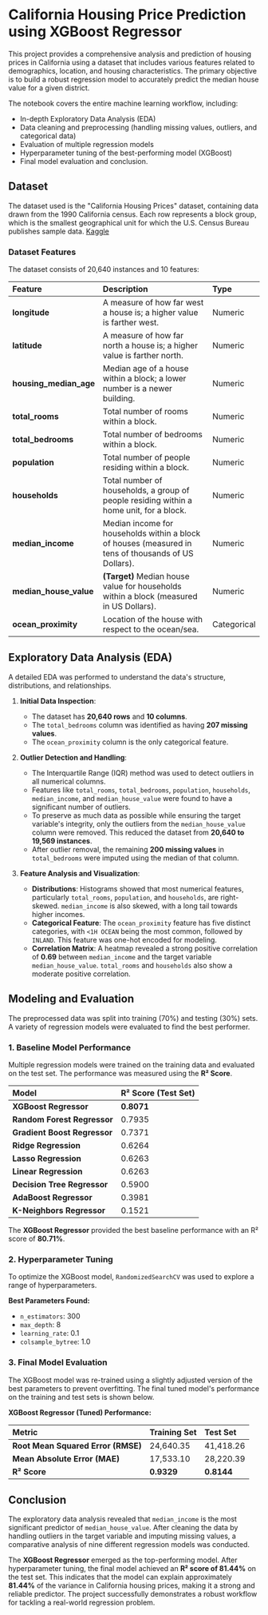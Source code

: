 # California Housing Price Prediction using XGBoost Regressor

This project provides a comprehensive analysis and prediction of housing prices in California using a dataset that includes various features related to demographics, location, and housing characteristics. The primary objective is to build a robust regression model to accurately predict the median house value for a given district.

The notebook covers the entire machine learning workflow, including:
-   In-depth Exploratory Data Analysis (EDA)
-   Data cleaning and preprocessing (handling missing values, outliers, and categorical data)
-   Evaluation of multiple regression models
-   Hyperparameter tuning of the best-performing model (XGBoost)
-   Final model evaluation and conclusion.

## Dataset

The dataset used is the "California Housing Prices" dataset, containing data drawn from the 1990 California census. Each row represents a block group, which is the smallest geographical unit for which the U.S. Census Bureau publishes sample data.
[Kaggle](https://www.kaggle.com/code/emirhanhasrc/eda-multi-regressor-models-xgboost-regressor?scriptVersionId=253123870)
### Dataset Features

The dataset consists of 20,640 instances and 10 features:

| Feature | Description | Type |
| :--- | :--- | :--- |
| **longitude** | A measure of how far west a house is; a higher value is farther west. | Numeric |
| **latitude** | A measure of how far north a house is; a higher value is farther north. | Numeric |
| **housing_median_age**| Median age of a house within a block; a lower number is a newer building. | Numeric |
| **total_rooms** | Total number of rooms within a block. | Numeric |
| **total_bedrooms** | Total number of bedrooms within a block. | Numeric |
| **population** | Total number of people residing within a block. | Numeric |
| **households** | Total number of households, a group of people residing within a home unit, for a block. | Numeric |
| **median_income** | Median income for households within a block of houses (measured in tens of thousands of US Dollars). | Numeric |
| **median_house_value**| **(Target)** Median house value for households within a block (measured in US Dollars). | Numeric |
| **ocean_proximity** | Location of the house with respect to the ocean/sea. | Categorical |

## Exploratory Data Analysis (EDA)

A detailed EDA was performed to understand the data's structure, distributions, and relationships.

1.  **Initial Data Inspection**:
    -   The dataset has **20,640 rows** and **10 columns**.
    -   The `total_bedrooms` column was identified as having **207 missing values**.
    -   The `ocean_proximity` column is the only categorical feature.

2.  **Outlier Detection and Handling**:
    -   The Interquartile Range (IQR) method was used to detect outliers in all numerical columns.
    -   Features like `total_rooms`, `total_bedrooms`, `population`, `households`, `median_income`, and `median_house_value` were found to have a significant number of outliers.
    -   To preserve as much data as possible while ensuring the target variable's integrity, only the outliers from the `median_house_value` column were removed. This reduced the dataset from **20,640 to 19,569 instances**.
    -   After outlier removal, the remaining **200 missing values** in `total_bedrooms` were imputed using the median of that column.

3.  **Feature Analysis and Visualization**:
    -   **Distributions**: Histograms showed that most numerical features, particularly `total_rooms`, `population`, and `households`, are right-skewed. `median_income` is also skewed, with a long tail towards higher incomes.
    -   **Categorical Feature**: The `ocean_proximity` feature has five distinct categories, with `<1H OCEAN` being the most common, followed by `INLAND`. This feature was one-hot encoded for modeling.
    -   **Correlation Matrix**: A heatmap revealed a strong positive correlation of **0.69** between `median_income` and the target variable `median_house_value`. `total_rooms` and `households` also show a moderate positive correlation.

## Modeling and Evaluation

The preprocessed data was split into training (70%) and testing (30%) sets. A variety of regression models were evaluated to find the best performer.

### 1. Baseline Model Performance

Multiple regression models were trained on the training data and evaluated on the test set. The performance was measured using the **R² Score**.

| Model | R² Score (Test Set) |
| :--- | :--- |
| **XGBoost Regressor** | **0.8071** |
| **Random Forest Regressor** | 0.7935 |
| **Gradient Boost Regressor** | 0.7371 |
| **Ridge Regression** | 0.6264 |
| **Lasso Regression** | 0.6263 |
| **Linear Regression** | 0.6263 |
| **Decision Tree Regressor** | 0.5900 |
| **AdaBoost Regressor** | 0.3981 |
| **K-Neighbors Regressor** | 0.1521 |

The **XGBoost Regressor** provided the best baseline performance with an R² score of **80.71%**.

### 2. Hyperparameter Tuning

To optimize the XGBoost model, `RandomizedSearchCV` was used to explore a range of hyperparameters.

**Best Parameters Found:**
-   `n_estimators`: 300
-   `max_depth`: 8
-   `learning_rate`: 0.1
-   `colsample_bytree`: 1.0

### 3. Final Model Evaluation

The XGBoost model was re-trained using a slightly adjusted version of the best parameters to prevent overfitting. The final tuned model's performance on the training and test sets is shown below.

**XGBoost Regressor (Tuned) Performance:**

| Metric | Training Set | Test Set |
| :--- | :--- | :--- |
| **Root Mean Squared Error (RMSE)** | 24,640.35 | 41,418.26 |
| **Mean Absolute Error (MAE)** | 17,533.10 | 28,220.39 |
| **R² Score** | **0.9329** | **0.8144** |

## Conclusion

The exploratory data analysis revealed that `median_income` is the most significant predictor of `median_house_value`. After cleaning the data by handling outliers in the target variable and imputing missing values, a comparative analysis of nine different regression models was conducted.

The **XGBoost Regressor** emerged as the top-performing model. After hyperparameter tuning, the final model achieved an **R² score of 81.44%** on the test set. This indicates that the model can explain approximately **81.44%** of the variance in California housing prices, making it a strong and reliable predictor. The project successfully demonstrates a robust workflow for tackling a real-world regression problem.
